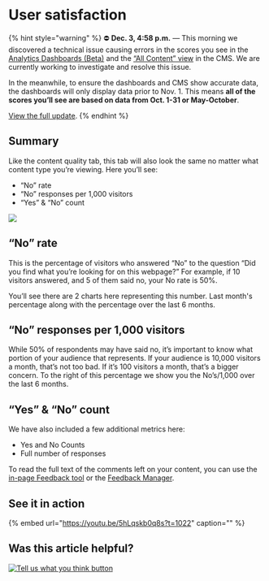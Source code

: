 # User satisfaction

{% hint style="warning" %}
⛔ **Dec. 3, 4:58 p.m.** — This morning we discovered a technical issue causing errors in the scores you see in the [Analytics Dashboards \(Beta\)](https://massgovdigital.gitbook.io/knowledge-base/tools-for-improving-your-content/analytics-dashboards-beta/introduction-to-dashboards) and the [“All Content” view](https://massgovdigital.gitbook.io/knowledge-base/tools-for-improving-your-content/get-a-snapshot-of-your-contents-performance) in the CMS. We are currently working to investigate and resolve this issue.

In the meanwhile, to ensure the dashboards and CMS show accurate data, the dashboards will only display data prior to Nov. 1. This means **all of the scores you’ll see are based on data from Oct. 1-31 or May-October**.

[View the full update](https://mailchi.mp/mass.gov/service-disruption-temporary-changes-to-overall-content-scores).
{% endhint %}

## Summary

Like the content quality tab, this tab will also look the same no matter what content type you’re viewing. Here you’ll see:

* “No” rate
* “No” responses per 1,000 visitors
* “Yes” & “No” count

![](https://github.com/gdesrosiers/TEST-mass.gov-KB/tree/5bf119f2287d7e493534e6cae69bdd08c0869d39/.gitbook/assets/image%20%2826%29.png)

## **“No” rate**

This is the percentage of visitors who answered “No” to the question “Did you find what you’re looking for on this webpage?” For example, if 10 visitors answered, and 5 of them said no, your No rate is 50%.

You’ll see there are 2 charts here representing this number. Last month's percentage along with the percentage over the last 6 months.

## **“No” responses per 1,000 visitors**

While 50% of respondents may have said no, it’s important to know what portion of your audience that represents. If your audience is 10,000 visitors a month, that’s not too bad. If it’s 100 visitors a month, that’s a bigger concern. To the right of this percentage we show you the No’s/1,000 over the last 6 months.

## **“Yes” & “No” count**

We have also included a few additional metrics here:

* Yes and No Counts
* Full number of responses

To read the full text of the comments left on your content, you can use the [in-page Feedback tool](../feedback-manager.md#in-page-feedback) or the [Feedback Manager](https://massgovdigital.gitbook.io/knowledge-base/tools-for-improving-your-content/feedback-manager).

## See it in action

{% embed url="https://youtu.be/5hLqskb0q8s?t=1022" caption="" %}

## Was this article helpful?

[![Tell us what you think button](https://blobscdn.gitbook.com/v0/b/gitbook-28427.appspot.com/o/assets%2F-LJ04qJGAHkvdE13BfdG%2F-LSz77NBAwnSNpMPT3df%2F-LSz7xSmyKXltd4avaCt%2FKB%20survey%20button%20POC%202.png?alt=media&token=8d071cab-8b95-48a3-a332-13e3fc8d9f96)](https://massgov.formstack.com/forms/mass_gov_knowledge_base_feedback?article=user-satisfaction)

